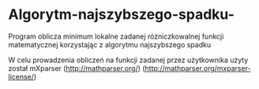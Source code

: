 # Algorytm-najszybszego-spadku-
Program oblicza minimum lokalne zadanej różniczkowalnej funkcji matematycznej korzystając z algorytmu najszybszego spadku

W celu prowadzenia obliczeń na funkcji zadanej przez użytkownika użyty został mXparser 
(http://mathparser.org/) 
(http://mathparser.org/mxparser-license/)

